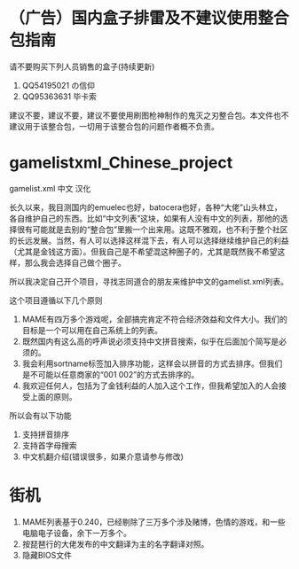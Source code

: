 # （广告）国内盒子排雷及不建议使用整合包指南

请不要购买下列人员销售的盒子(持续更新)

1. QQ54195021  の信仰
2. QQ95363631  毕卡索

建议不要，建议不要，建议不要使用刷图枪神制作的鬼灭之刃整合包。本文件也不建议用于该整合包，一切用于该整合包的问题作者概不负责。


# gamelistxml_Chinese_project

gamelist.xml 中文 汉化

长久以来，我目测国内的emuelec也好，batocera也好，各种“大佬”山头林立，各自维护自己的东西。比如“中文列表”这块，如果有人没有中文的列表，那他的选择很有可能就是去别的“整合包”里搬一个出来用。这既不雅观，也不利于整个社区的长远发展。当然，有人可以选择这样混下去，有人可以选择继续维护自己的利益（尤其是金钱这方面）。但我自己是不希望混这种圈子的，尤其是既然我不希望这样，那么我会选择自己做个圈子。

所以我决定自己开个项目，寻找志同道合的朋友来维护中文的gamelist.xml列表。

这个项目遵循以下几个原则

1. MAME有四万多个游戏呢，全部搞完肯定不符合经济效益和文件大小。我们的目标是一个可以用在自己系统上的列表。
2. 既然国内有这么高的呼声说必须支持中文拼音搜索，似乎在后面加个简写是必须的。
3. 我会利用sortname标签加入排序功能，这样会以拼音的方式去排序。但我们是不可能以任意商家的“001 002”的方式去排序的。
4. 我欢迎任何人，包括为了金钱利益的人加入这个工作，但我希望加入的人会接受上面的原则。

所以会有以下功能

1. 支持拼音排序
2. 支持首字母搜索
3. 中文机翻介绍(错误很多，如果介意请参与修改)

# 街机
1. MAME列表基于0.240，已经剔除了三万多个涉及赌博，色情的游戏，和一些电脑电子设备，余下一万多个。
2. 按琵琶行的大佬发布的中文翻译为主的名字翻译对照。
3. 隐藏BIOS文件
